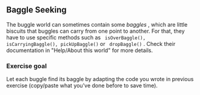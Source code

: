 
## Baggle Seeking ##

The buggle world can sometimes contain some *baggles* , which are little
biscuits that buggles can carry from one point to another. For that, they
have to use specific methods such as ` isOverBaggle(), isCarryingBaggle(),
pickUpBaggle()` or ` dropBaggle()` . Check their documentation in
"Help/About this world" for more details. 
### Exercise goal ###

Let each buggle find its baggle by adapting the code you wrote in previous exercise
(copy/paste what you've done before to save time).

